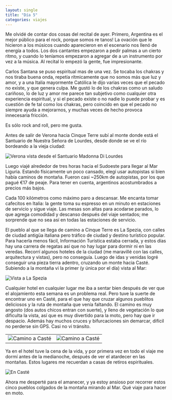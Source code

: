```yaml
---
layout: single
title: "Día 5"
categories: viajes
---
```


Me olvidé de contar dos cosas del recital de ayer. Primero, Argentina es el
mejor público para el rock, porque somos re tanos! La ovación que le hicieron a
los músicos cuando aparecieron en el escenario nos llenó de energía a todos. Los
dos cantantes empezaron a pedir palmas a un cierto ritmo, y cuando lo teníamos
empezaron a agregar de a un instrumento por vez a la música. Al recital lo
empezó la gente, fue impresionante.

Carlos Santana se puso espiritual mas de una vez. Se tocaba los chakras y nos
tiraba buena onda, repetía rítmicamente que no somos más que luz y amor, y a una
Italia mayormente Católica le dijo varias veces que el pecado no existe, y que
genera culpa. Me gustó lo de los chakras como un saludo cariñoso, lo de luz
y amor me parece tan subjetivo como cualquier otra experiencia espiritual, y si
el pecado existe o no nadie lo puede probar y es cuestión de fe tal como los
chakras, pero coincido en que el pecado no siempre ayuda a mejorarnos, y muchas
veces de hecho provoca innecesaria fricción.

Es sólo rock and roll, pero me gusta.

Antes de salir de Verona hacia Cinque Terre subí al monte donde está el
Santuario de Nuestra Señora de Lourdes, desde donde se ve el río bordeando a la
vieja ciudad:

![Verona vista desde el Santuario Madonna Di Lourdes](/imgs/2015-07-Suiza/thumb_IMG_2102_1024.jpg)

Luego viajé alrededor de tres horas hacia el Sudoeste para llegar al Mar
Liguria. Estando físicamente un poco cansado, elegí usar autopistas si bien
había caminos de montaña. Fueron casi ~250km de autopistas, por los que pagué €17
de peaje. Para tener en cuenta, argentinos acostumbrados a precios más bajos.

Cada 100 kilómetros como máximo paro a descansar. Me encanta tomar cafecitos en
Italia: la gente toma su espresso en un minuto en estaciones de servicio y sigue
viaje. Las mesas son altas para acodarse parados, lo que agrega comodidad y
descanso después del viaje sentados; me sorprende que no sea así en todas las
estaciones de servicio.

El pueblo al que se llega de camino a Cinque Terre es La Spezia, con calles de
ciudad antigüa italiana pero tráfico de ciudad y destino turístico popular. Para
hacerla menos fácil, Información Turística estaba cerrada, y estos días hay una
carrera de regatas así que no hay lugar para dormir ni en las veredas. Recorrí
algunos hoteles de la ciudad (me maravillé con las calles, arquitectura y
vistas), pero no conseguía. Luego de idas y venidas logré conseguir una
pieza tierra adentro, cruzando un monte hacia Casté. Subiendo a la montaña vi la
primer (y única por el día) vista al Mar:

![Vista a La Spezia](/imgs/2015-07-Suiza/thumb_IMG_2110_1024.jpg)

Cualquier hotel en cualquier lugar me iba a sentar bien después de ver que el
alojamiento esta semana es un problema real. Pero tuve la suerte de encontrar
uno en Casté, para el que hay que cruzar algunos pueblitos deliciosos y la ruta
de montaña que venía faltando. El camino es muy angosto (dos autos chicos entran
con suerte), y lleno de vegetación lo que dificulta la vista, así que es muy
divertido para la moto, pero hay que ir despacio. Además hay muchos cruces y
bifurcaciones sin demarcar, difícil no perderse sin GPS. Casi no vi tránsito.

<table>
<tr><td>
<img src="/imgs/2015-07-Suiza/thumb_IMG_2114_1024.jpg" alt="Camino a Casté">
</td><td>
<img src="/imgs/2015-07-Suiza/thumb_IMG_2112_1024.jpg" alt="Camino a Casté">
</td></tr>
</table>

Ya en el hotel tuve la cena de la vida, y por primera vez en todo el viaje me
dormí antes de la medianoche, después de ver el atardecer en las montañas. Estos
lugares me recuerdan a casas de retiros espirituales.

![En Casté](/imgs/2015-07-Suiza/thumb_IMG_2117_1024.jpg)

Ahora me desperté para el amanecer, y ya estoy ansioso por recorrer estos cinco
pueblos colgados de la montaña mirando al Mar. Qué viaje para hacer en moto.
